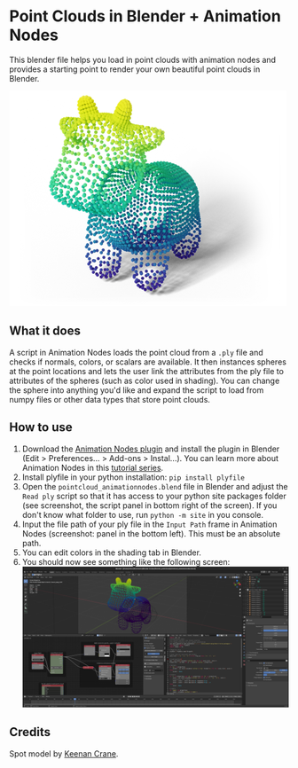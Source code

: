 # Point Clouds in Blender + Animation Nodes
This blender file helps you load in point clouds with animation nodes and provides a starting point to render your own beautiful point clouds in Blender.

![Example render with a plane added as a shadow catcher](render.png)

## What it does
A script in Animation Nodes loads the point cloud from a `.ply` file and checks if normals, colors, or scalars are available. It then instances spheres at the point locations and lets the user link the attributes from the ply file to attributes of the spheres (such as color used in shading). You can change the sphere into anything you'd like and expand the script to load from numpy files or other data types that store point clouds.

## How to use
1. Download the [Animation Nodes plugin](https://animation-nodes.com/) and install the plugin in Blender (Edit > Preferences... > Add-ons > Instal...). You can learn more about Animation Nodes in this [tutorial series](https://www.youtube.com/watch?v=fruLQhn4wWg).
2. Install plyfile in your python installation: `pip install plyfile`
3. Open the `pointcloud_animationnodes.blend` file in Blender and adjust the `Read ply` script so that it has access to your python site packages folder (see screenshot, the script panel in bottom right of the screen). If you don't know what folder to use, run `python -m site` in you console.
4. Input the file path of your ply file in the `Input Path` frame in Animation Nodes (screenshot: panel in the bottom left). This must be an absolute path.
5. You can edit colors in the shading tab in Blender.
6. You should now see something like the following screen:
![Screenshot of what Blender should look like](example.png)

## Credits
Spot model by [Keenan Crane](https://www.cs.cmu.edu/~kmcrane/Projects/ModelRepository/).
